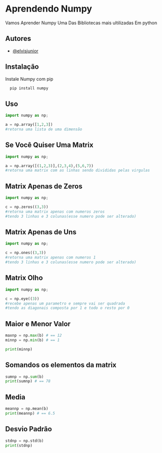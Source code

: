 
# Aprendendo Numpy

Vamos Aprender Numpy Uma Das Bibliotecas mais ultilizadas Em python


## Autores

- [@elvisjunior](https://www.github.com/Elvis-Almeida-Mendes-Junior)



## Instalação

Instale Numpy com pip

```bash
  pip install numpy
```
    
## Uso

```python
import numpy as np;

a = np.array([1,2,3])
#retorna uma lista de uma dimensão
```

## Se Você Quiser Uma Matrix

```python
import numpy as np;

a = np.array([(1,2,3)],(2,3,4),(5,6,7))
#retorna uma matrix com as linhas sendo divididas pelas virgulas
```
## Matrix Apenas de Zeros

```python
import numpy as np;

c = np.zeros((3,3))
#retorna uma matrix apenas com numeros zeros
#tendo 3 linhas e 3 colunas(esse numero pode ser alterado)
```

## Matrix Apenas de Uns

```python
import numpy as np;

c = np.ones((3,3))
#retorna uma matrix apenas com numeros 1
#tendo 3 linhas e 3 colunas(esse numero pode ser alterado)
```
## Matrix Olho

```python
import numpy as np;

c = np.eye((3))
#recebe apenas um parametro e sempre vai ser quadrada
#tendo as diagonais composta por 1 e todo o resto por 0
```
## Maior e Menor Valor

```python
maxnp = np.max(b) # == 12
minnp = np.min(b) # == 1

print(minnp)
```
## Somandos os elementos da matrix

```python
sumnp = np.sum(b)
print(sumnp) # == 78
```
## Media

```python
meannp = np.mean(b)
print(meannp) # == 6.5
```
## Desvio Padrão

```python
stdnp = np.std(b)
print(stdnp)
```



